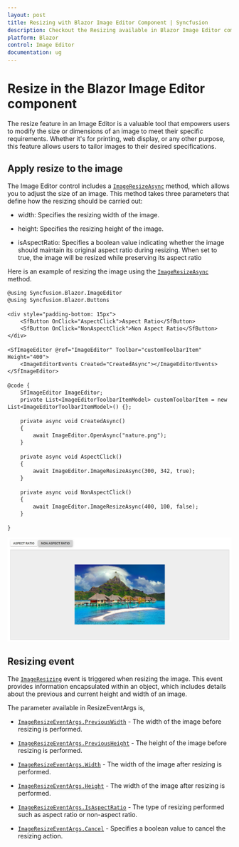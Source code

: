 ```yaml
---
layout: post
title: Resizing with Blazor Image Editor Component | Syncfusion
description: Checkout the Resizing available in Blazor Image Editor component in Blazor Server App and Blazor WebAssembly App.
platform: Blazor
control: Image Editor
documentation: ug
---
```


# Resize in the Blazor Image Editor component

The resize feature in an Image Editor is a valuable tool that empowers users to modify the size or dimensions of an image to meet their specific requirements. Whether it's for printing, web display, or any other purpose, this feature allows users to tailor images to their desired specifications.

## Apply resize to the image 

The Image Editor control includes a [`ImageResizeAsync`](https://help.syncfusion.com/cr/blazor/Syncfusion.Blazor.ImageEditor.SfImageEditor.html#Syncfusion_Blazor_ImageEditor_SfImageEditor_ImageResizeAsync_System_Nullable_System_Int32__System_Nullable_System_Int32__System_Nullable_System_Boolean__) method, which allows you to adjust the size of an image. This method takes three parameters that define how the resizing should be carried out:

* width: Specifies the resizing width of the image.

* height: Specifies the resizing height of the image.

* isAspectRatio: Specifies a boolean value indicating whether the image should maintain its original aspect ratio during resizing. When set to true, the image will be resized while preserving its aspect ratio 

Here is an example of resizing the image using the [`ImageResizeAsync`](https://help.syncfusion.com/cr/blazor/Syncfusion.Blazor.ImageEditor.SfImageEditor.html#Syncfusion_Blazor_ImageEditor_SfImageEditor_ImageResizeAsync_System_Nullable_System_Int32__System_Nullable_System_Int32__System_Nullable_System_Boolean__) method.  

```cshtml
@using Syncfusion.Blazor.ImageEditor
@using Syncfusion.Blazor.Buttons

<div style="padding-bottom: 15px">
    <SfButton OnClick="AspectClick">Aspect Ratio</SfButton>
    <SfButton OnClick="NonAspectClick">Non Aspect Ratio</SfButton>
</div>

<SfImageEditor @ref="ImageEditor" Toolbar="customToolbarItem" Height="400">
    <ImageEditorEvents Created="CreatedAsync"></ImageEditorEvents>
</SfImageEditor>

@code {
    SfImageEditor ImageEditor;
    private List<ImageEditorToolbarItemModel> customToolbarItem = new List<ImageEditorToolbarItemModel>() {};

    private async void CreatedAsync()
    {
        await ImageEditor.OpenAsync("nature.png");
    }

    private async void AspectClick()
    {
        await ImageEditor.ImageResizeAsync(300, 342, true);
    }

    private async void NonAspectClick()
    {
        await ImageEditor.ImageResizeAsync(400, 100, false);
    }

}
```

![Blazor Image Editor with Resize an image](./images/blazor-image-editor-resize.png)

## Resizing event

The [`ImageResizing`](https://help.syncfusion.com/cr/blazor/Syncfusion.Blazor.ImageEditor.ImageEditorEvents.html#Syncfusion_Blazor_ImageEditor_ImageEditorEvents_ImageResizing) event is triggered when resizing the image. This event provides information encapsulated within an object, which includes details about the previous and current height and width of an image.

The parameter available in ResizeEventArgs is,

* [`ImageResizeEventArgs.PreviousWidth`](https://help.syncfusion.com/cr/blazor/Syncfusion.Blazor.ImageEditor.ImageResizeEventArgs.html#Syncfusion_Blazor_ImageEditor_ImageResizeEventArgs_PreviousWidth) - The width of the image before resizing is performed.

* [`ImageResizeEventArgs.PreviousHeight`](https://help.syncfusion.com/cr/blazor/Syncfusion.Blazor.ImageEditor.ImageResizeEventArgs.html#Syncfusion_Blazor_ImageEditor_ImageResizeEventArgs_PreviousHeight) - The height of the image before resizing is performed.

* [`ImageResizeEventArgs.Width`](https://help.syncfusion.com/cr/blazor/Syncfusion.Blazor.ImageEditor.ImageResizeEventArgs.html#Syncfusion_Blazor_ImageEditor_ImageResizeEventArgs_Width) - The width of the image after resizing is performed.

* [`ImageResizeEventArgs.Height`](https://help.syncfusion.com/cr/blazor/Syncfusion.Blazor.ImageEditor.ImageResizeEventArgs.html#Syncfusion_Blazor_ImageEditor_ImageResizeEventArgs_Height) - The width of the image after resizing is performed.

* [`ImageResizeEventArgs.IsAspectRatio`](https://help.syncfusion.com/cr/blazor/Syncfusion.Blazor.ImageEditor.ImageResizeEventArgs.html#Syncfusion_Blazor_ImageEditor_ImageResizeEventArgs_IsAspectRatio) - The type of resizing performed such as aspect ratio or non-aspect ratio.

* [`ImageResizeEventArgs.Cancel`](https://help.syncfusion.com/cr/blazor/Syncfusion.Blazor.ImageEditor.ImageResizeEventArgs.html#Syncfusion_Blazor_ImageEditor_ImageResizeEventArgs_Cancel) - Specifies a boolean value to cancel the resizing action.
